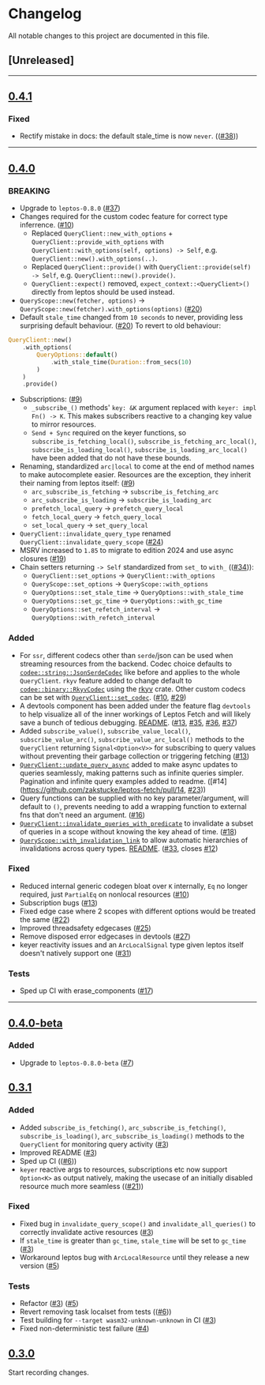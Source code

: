 # Changelog

All notable changes to this project are documented in this file.

## [Unreleased]

---

## [0.4.1](https://github.com/zakstucke/leptos-fetch/releases/tag/v0.4.1)

### Fixed
- Rectify mistake in docs: the default stale_time is now `never`. (([#38](https://github.com/zakstucke/leptos-fetch/pull/38)))

---

## [0.4.0](https://github.com/zakstucke/leptos-fetch/releases/tag/v0.4.0)

### BREAKING
- Upgrade to `leptos-0.8.0` ([#37](https://github.com/zakstucke/leptos-fetch/pull/37))
- Changes required for the custom codec feature for correct type inferrence. ([#10](https://github.com/zakstucke/leptos-fetch/pull/10))
    - Replaced `QueryClient::new_with_options` + `QueryClient::provide_with_options` with `QueryClient::with_options(self, options) -> Self`, e.g. `QueryClient::new().with_options(..)`. 
    - Replaced `QueryClient::provide()` with `QueryClient::provide(self) -> Self`, e.g. `QueryClient::new().provide()`. 
    - `QueryClient::expect()` removed, `expect_context::<QueryClient>()` directly from leptos should be used instead. 
- `QueryScope::new(fetcher, options)` -> `QueryScope::new(fetcher).with_options(options)` ([#20](https://github.com/zakstucke/leptos-fetch/pull/20))
- Default `stale_time` changed from `10 seconds` to never, providing less surprising default behaviour. ([#20](https://github.com/zakstucke/leptos-fetch/pull/20)) To revert to old behaviour: 
```rust
QueryClient::new()
    .with_options(
        QueryOptions::default()
            .with_stale_time(Duration::from_secs(10)
        )
    )
    .provide()
```
- Subscriptions: ([#9](https://github.com/zakstucke/leptos-fetch/pull/9))
    - `_subscribe_()` methods' `key: &K` argument replaced with `keyer: impl Fn() -> K`. This makes subscribers reactive to a changing key value to mirror resources.
    - `Send + Sync` required on the keyer functions, so `subscribe_is_fetching_local()`, `subscribe_is_fetching_arc_local()`, `subscribe_is_loading_local()`, `subscribe_is_loading_arc_local()` have been added that do not have these bounds.
- Renaming, standardized `arc|local` to come at the end of method names to make autocomplete easier. Resources are the exception, they inherit their naming from leptos itself: ([#9](https://github.com/zakstucke/leptos-fetch/pull/9))
    - `arc_subscribe_is_fetching` -> `subscribe_is_fetching_arc`
    - `arc_subscribe_is_loading` -> `subscribe_is_loading_arc`
    - `prefetch_local_query` -> `prefetch_query_local`
    - `fetch_local_query` -> `fetch_query_local`
    - `set_local_query` -> `set_query_local`
- `QueryClient::invalidate_query_type` renamed `QueryClient::invalidate_query_scope` ([#24](https://github.com/zakstucke/leptos-fetch/pull/24))
- MSRV increased to `1.85` to migrate to edition 2024 and use async closures ([#19](https://github.com/zakstucke/leptos-fetch/pull/19))
- Chain setters returning `-> Self` standardized from `set_` to `with_` (([#34](https://github.com/zakstucke/leptos-fetch/pull/34))):
    - `QueryClient::set_options` -> `QueryClient::with_options`
    - `QueryScope::set_options` -> `QueryScope::with_options`
    - `QueryOptions::set_stale_time` -> `QueryOptions::with_stale_time`
    - `QueryOptions::set_gc_time` -> `QueryOptions::with_gc_time`
    - `QueryOptions::set_refetch_interval` -> `QueryOptions::with_refetch_interval`

### Added
- For `ssr`, different codecs other than `serde`/json can be used when streaming resources from the backend. Codec choice defaults to [`codee::string::JsonSerdeCodec`](https://docs.rs/codee/latest/codee/string/struct.JsonSerdeCodec.html) like before and applies to the whole `QueryClient`. `rkyv` feature added to change default to [`codee::binary::RkyvCodec`](https://docs.rs/codee/latest/codee/binary/struct.RkyvCodec.html) using the [rkyv](https://docs.rs/rkyv/latest/rkyv/) crate. Other custom codecs can be set with [`QueryClient::set_codec`](https://docs.rs/leptos-fetch/latest/leptos_fetch/struct.QueryClient.html#method.set_codec). ([#10](https://github.com/zakstucke/leptos-fetch/pull/10), [#29](https://github.com/zakstucke/leptos-fetch/pull/29))
- A devtools component has been added under the feature flag `devtools` to help visualize all of the inner workings of Leptos Fetch and will likely save a bunch of tedious debugging. [README](https://docs.rs/leptos-fetch/latest/leptos_fetch/#devtools). ([#13](https://github.com/zakstucke/leptos-fetch/pull/13), [#35](https://github.com/zakstucke/leptos-fetch/pull/35), [#36](https://github.com/zakstucke/leptos-fetch/pull/36), [#37](https://github.com/zakstucke/leptos-fetch/pull/37))
- Added `subscribe_value()`, `subscribe_value_local()`, `subscribe_value_arc()`, `subscribe_value_arc_local()` methods to the `QueryClient` returning `Signal<Option<V>>` for subscribing to query values without preventing their garbage collection or triggering fetching ([#13](https://github.com/zakstucke/leptos-fetch/pull/13))
- [`QueryClient::update_query_async`](https://docs.rs/leptos-fetch/latest/leptos_fetch/struct.QueryClient.html#method.update_query_async) added to make async updates to queries seamlessly, making patterns such as infinite queries simpler. Pagination and infinite query examples added to readme. ([#14](https://github.com/zakstucke/leptos-fetch/pull/14, [#23](https://github.com/zakstucke/leptos-fetch/pull/23)))
- Query functions can be supplied with no key parameter/argument, will default to `()`, prevents needing to add a wrapping function to external fns that don't need an argument. ([#16](https://github.com/zakstucke/leptos-fetch/pull/16))
- [`QueryClient::invalidate_queries_with_predicate`](https://docs.rs/leptos-fetch/latest/leptos_fetch/struct.QueryClient.html#method.invalidate_queries_with_predicate) to invalidate a subset of queries in a scope without knowing the key ahead of time. ([#18](https://github.com/zakstucke/leptos-fetch/pull/18))
- [`QueryScope::with_invalidation_link`](https://docs.rs/leptos-fetch/latest/leptos_fetch/struct.QueryScope.html#method.subscribe_is_fetching::with_invalidation_link) to allow automatic hierarchies of invalidations across query types. [README](https://docs.rs/leptos-fetch/latest/leptos_fetch/#linked-invalidation). ([#33](https://github.com/zakstucke/leptos-fetch/pull/33), closes [#12](https://github.com/zakstucke/leptos-fetch/issues/12))

### Fixed
- Reduced internal generic codegen bloat over `K` internally, `Eq` no longer required, just `PartialEq` on nonlocal resources ([#10](https://github.com/zakstucke/leptos-fetch/pull/10))
- Subscription bugs ([#13](https://github.com/zakstucke/leptos-fetch/pull/10))
- Fixed edge case where 2 scopes with different options would be treated the same ([#22](https://github.com/zakstucke/leptos-fetch/pull/22))
- Improved threadsafety edgecases ([#25](https://github.com/zakstucke/leptos-fetch/pull/25))
- Remove disposed error edgecases in devtools ([#27](https://github.com/zakstucke/leptos-fetch/pull/27))
- keyer reactivity issues and an `ArcLocalSignal` type given leptos itself doesn't natively support one ([#31](https://github.com/zakstucke/leptos-fetch/pull/31))

### Tests
- Sped up CI with erase_components ([#17](https://github.com/zakstucke/leptos-fetch/pull/17))

---

## [0.4.0-beta](https://github.com/zakstucke/leptos-fetch/releases/tag/v0.4.0-beta)

### Added
- Upgrade to `leptos-0.8.0-beta` ([#7](https://github.com/zakstucke/leptos-fetch/pull/7))

## [0.3.1](https://github.com/zakstucke/leptos-fetch/releases/tag/v0.3.1)

### Added
- Added `subscribe_is_fetching()`, `arc_subscribe_is_fetching()`, `subscribe_is_loading()`, `arc_subscribe_is_loading()` methods to the `QueryClient` for monitoring query activity ([#3](https://github.com/zakstucke/leptos-fetch/pull/3))
- Improved README ([#3](https://github.com/zakstucke/leptos-fetch/pull/3))
- Sped up CI (([#6](https://github.com/zakstucke/leptos-fetch/pull/6)))
- `keyer` reactive args to resources, subscriptions etc now support `Option<K>` as output natively, making the usecase of an initially disabled resource much more seamless (([#21](https://github.com/zakstucke/leptos-fetch/pull/21)))

### Fixed
- Fixed bug in `invalidate_query_scope()` and `invalidate_all_queries()` to correctly invalidate active resources ([#3](https://github.com/zakstucke/leptos-fetch/pull/3))
- If `stale_time` is greater than `gc_time`, `stale_time` will be set to `gc_time` ([#3](https://github.com/zakstucke/leptos-fetch/pull/3))
- Workaround leptos bug with `ArcLocalResource` until they release a new version ([#5](https://github.com/zakstucke/leptos-fetch/pull/5))

### Tests
- Refactor ([#3](https://github.com/zakstucke/leptos-fetch/pull/3)) ([#5](https://github.com/zakstucke/leptos-fetch/pull/5))
- Revert removing task localset from tests (([#6](https://github.com/zakstucke/leptos-fetch/pull/6)))
- Test building for `--target wasm32-unknown-unknown` in CI ([#3](https://github.com/zakstucke/leptos-fetch/pull/3))
- Fixed non-deterministic test failure ([#4](https://github.com/zakstucke/leptos-fetch/pull/4))

## [0.3.0](https://github.com/zakstucke/leptos-fetch/releases/tag/v0.3.0)

Start recording changes.